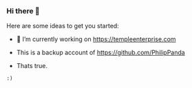 ### Hi there 👋

Here are some ideas to get you started:

- 🔭 I’m currently working on https://templeenterprise.com

- This is a backup account of https://github.com/PhilipPanda

- Thats true.

```:)```
